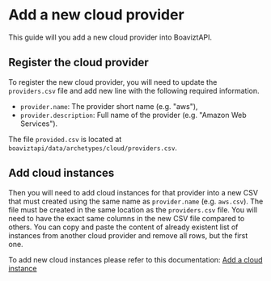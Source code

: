 # Add a new cloud provider

This guide will you add a new cloud provider into BoaviztAPI.

## Register the cloud provider

To register the new cloud provider, you will need to update the `providers.csv` file and add new line with the following required information.

- `provider.name`: The provider short name (e.g. "aws"),
- `provider.description`: Full name of the provider (e.g. "Amazon Web Services").

The file `provided.csv` is located at `boaviztapi/data/archetypes/cloud/providers.csv`.

## Add cloud instances

Then you will need to add cloud instances for that provider into a new CSV that must created using the same name as `provider.name` (e.g. `aws.csv`). The file must be created in the same location as the `providers.csv` file. You will need to have the exact same columns in the new CSV file compared to others. You can copy and paste the content of already existent list of instances from another cloud provider and remove all rows, but the first one.

To add new cloud instances please refer to this documentation: [Add a cloud instance](cloud_instance.md)